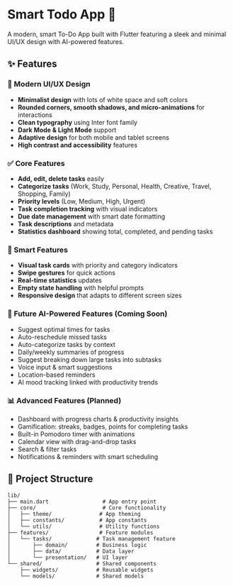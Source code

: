 # Smart Todo App 🚀

A modern, smart To-Do App built with Flutter featuring a sleek and minimal UI/UX design with AI-powered features.

## ✨ Features

### 🎨 Modern UI/UX Design

- **Minimalist design** with lots of white space and soft colors
- **Rounded corners, smooth shadows, and micro-animations** for interactions
- **Clean typography** using Inter font family
- **Dark Mode & Light Mode** support
- **Adaptive design** for both mobile and tablet screens
- **High contrast and accessibility** features

### ✅ Core Features

- **Add, edit, delete tasks** easily
- **Categorize tasks** (Work, Study, Personal, Health, Creative, Travel, Shopping, Family)
- **Priority levels** (Low, Medium, High, Urgent)
- **Task completion tracking** with visual indicators
- **Due date management** with smart date formatting
- **Task descriptions** and metadata
- **Statistics dashboard** showing total, completed, and pending tasks

### 🎯 Smart Features

- **Visual task cards** with priority and category indicators
- **Swipe gestures** for quick actions
- **Real-time statistics** updates
- **Empty state handling** with helpful prompts
- **Responsive design** that adapts to different screen sizes

### 🔮 Future AI-Powered Features (Coming Soon)

- Suggest optimal times for tasks
- Auto-reschedule missed tasks
- Auto-categorize tasks by context
- Daily/weekly summaries of progress
- Suggest breaking down large tasks into subtasks
- Voice input & smart suggestions
- Location-based reminders
- AI mood tracking linked with productivity trends

### 📊 Advanced Features (Planned)

- Dashboard with progress charts & productivity insights
- Gamification: streaks, badges, points for completing tasks
- Built-in Pomodoro timer with animations
- Calendar view with drag-and-drop tasks
- Search & filter tasks
- Notifications & reminders with smart scheduling

## 📁 Project Structure

```
lib/
├── main.dart                 # App entry point
├── core/                     # Core functionality
│   ├── theme/               # App theming
│   ├── constants/           # App constants
│   └── utils/               # Utility functions
├── features/                # Feature modules
│   └── tasks/              # Task management feature
│       ├── domain/         # Business logic
│       ├── data/           # Data layer
│       └── presentation/   # UI layer
└── shared/                 # Shared components
    ├── widgets/            # Reusable widgets
    └── models/             # Shared models
```


